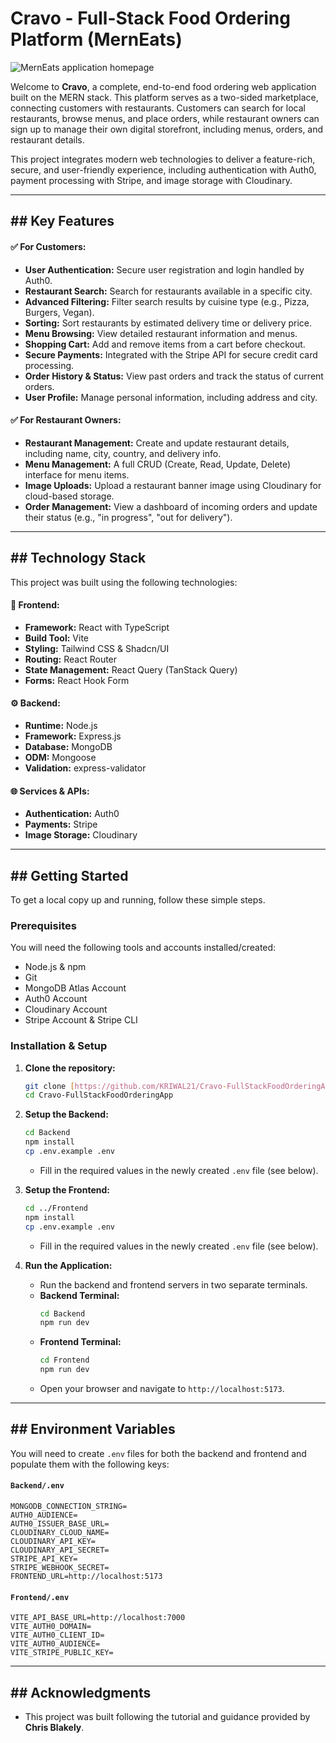 # Cravo - Full-Stack Food Ordering Platform (MernEats)

![MernEats application homepage](https://i.ibb.co/qj5qJg4/image-8ec7c5.png)

Welcome to **Cravo**, a complete, end-to-end food ordering web application built on the MERN stack. This platform serves as a two-sided marketplace, connecting customers with restaurants. Customers can search for local restaurants, browse menus, and place orders, while restaurant owners can sign up to manage their own digital storefront, including menus, orders, and restaurant details.

This project integrates modern web technologies to deliver a feature-rich, secure, and user-friendly experience, including authentication with Auth0, payment processing with Stripe, and image storage with Cloudinary.

---

## ## Key Features

#### **✅ For Customers:**
* **User Authentication:** Secure user registration and login handled by Auth0.
* **Restaurant Search:** Search for restaurants available in a specific city.
* **Advanced Filtering:** Filter search results by cuisine type (e.g., Pizza, Burgers, Vegan).
* **Sorting:** Sort restaurants by estimated delivery time or delivery price.
* **Menu Browsing:** View detailed restaurant information and menus.
* **Shopping Cart:** Add and remove items from a cart before checkout.
* **Secure Payments:** Integrated with the Stripe API for secure credit card processing.
* **Order History & Status:** View past orders and track the status of current orders.
* **User Profile:** Manage personal information, including address and city.

#### **✅ For Restaurant Owners:**
* **Restaurant Management:** Create and update restaurant details, including name, city, country, and delivery info.
* **Menu Management:** A full CRUD (Create, Read, Update, Delete) interface for menu items.
* **Image Uploads:** Upload a restaurant banner image using Cloudinary for cloud-based storage.
* **Order Management:** View a dashboard of incoming orders and update their status (e.g., "in progress", "out for delivery").

---

## ## Technology Stack

This project was built using the following technologies:

#### **🚀 Frontend:**
* **Framework:** React with TypeScript
* **Build Tool:** Vite
* **Styling:** Tailwind CSS & Shadcn/UI
* **Routing:** React Router
* **State Management:** React Query (TanStack Query)
* **Forms:** React Hook Form

#### **⚙️ Backend:**
* **Runtime:** Node.js
* **Framework:** Express.js
* **Database:** MongoDB
* **ODM:** Mongoose
* **Validation:** express-validator

#### **🌐 Services & APIs:**
* **Authentication:** Auth0
* **Payments:** Stripe
* **Image Storage:** Cloudinary

---

## ## Getting Started

To get a local copy up and running, follow these simple steps.

### Prerequisites

You will need the following tools and accounts installed/created:
* Node.js & npm
* Git
* MongoDB Atlas Account
* Auth0 Account
* Cloudinary Account
* Stripe Account & Stripe CLI

### Installation & Setup

1.  **Clone the repository:**
    ```bash
    git clone [https://github.com/KRIWAL21/Cravo-FullStackFoodOrderingApp.git](https://github.com/KRIWAL21/Cravo-FullStackFoodOrderingApp.git)
    cd Cravo-FullStackFoodOrderingApp
    ```

2.  **Setup the Backend:**
    ```bash
    cd Backend
    npm install
    cp .env.example .env
    ```
    * Fill in the required values in the newly created `.env` file (see below).

3.  **Setup the Frontend:**
    ```bash
    cd ../Frontend
    npm install
    cp .env.example .env
    ```
    * Fill in the required values in the newly created `.env` file (see below).

4.  **Run the Application:**
    * Run the backend and frontend servers in two separate terminals.
    * **Backend Terminal:**
        ```bash
        cd Backend
        npm run dev
        ```
    * **Frontend Terminal:**
        ```bash
        cd Frontend
        npm run dev
        ```
    * Open your browser and navigate to `http://localhost:5173`.

---

## ## Environment Variables

You will need to create `.env` files for both the backend and frontend and populate them with the following keys:

#### **`Backend/.env`**
```env
MONGODB_CONNECTION_STRING=
AUTH0_AUDIENCE=
AUTH0_ISSUER_BASE_URL=
CLOUDINARY_CLOUD_NAME=
CLOUDINARY_API_KEY=
CLOUDINARY_API_SECRET=
STRIPE_API_KEY=
STRIPE_WEBHOOK_SECRET=
FRONTEND_URL=http://localhost:5173
```

#### **`Frontend/.env`**
```env
VITE_API_BASE_URL=http://localhost:7000
VITE_AUTH0_DOMAIN=
VITE_AUTH0_CLIENT_ID=
VITE_AUTH0_AUDIENCE=
VITE_STRIPE_PUBLIC_KEY=
```

---

## ## Acknowledgments
* This project was built following the tutorial and guidance provided by **Chris Blakely**.
